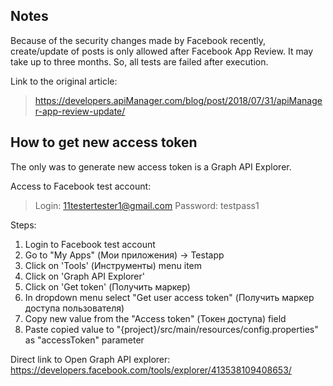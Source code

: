 ## Notes
Because of the security changes made by Facebook recently, create/update of posts is only allowed after Facebook App Review. 
It may take up to three months. So, all tests are failed after execution.

Link to the original article:
> https://developers.apiManager.com/blog/post/2018/07/31/apiManager-app-review-update/

## How to get new access token
The only was to generate new access token is a Graph API Explorer.

Access to Facebook test account:
>Login: 11testertester1@gmail.com
>Password: testpass1

Steps:
1. Login to Facebook test account
2. Go to "My Apps" (Мои приложения) -> Testapp
3. Click on 'Tools' (Инструменты) menu item
4. Click on 'Graph API Explorer'
5. Click on 'Get token' (Получить маркер)
6. In dropdown menu select "Get user access token" (Получить маркер доступа пользователя)
7. Copy new value from the "Access token" (Токен доступа) field
8. Paste copied value to "{project}/src/main/resources/config.properties" as "accessToken" parameter


Direct link to Open Graph API explorer:
https://developers.facebook.com/tools/explorer/413538109408653/